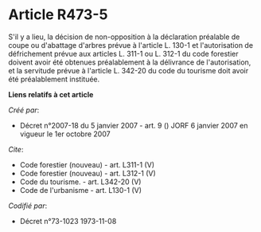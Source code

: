 # Article R473-5

S'il y a lieu, la décision de non-opposition à la déclaration préalable de coupe ou d'abattage d'arbres prévue à l'article L.
130-1 et l'autorisation de défrichement prévue aux articles L. 311-1 ou L. 312-1 du code forestier doivent avoir été obtenues
préalablement à la délivrance de l'autorisation, et la servitude prévue à l'article L. 342-20 du code du tourisme doit avoir
été préalablement instituée.

**Liens relatifs à cet article**

_Créé par_:

  - Décret n°2007-18 du 5 janvier 2007 - art. 9 () JORF 6 janvier 2007 en vigueur le 1er octobre 2007

_Cite_:

  - Code forestier (nouveau) - art. L311-1 (V)
  - Code forestier (nouveau) - art. L312-1 (V)
  - Code du tourisme. - art. L342-20 (V)
  - Code de l'urbanisme - art. L130-1 (V)

_Codifié par_:

  - Décret n°73-1023 1973-11-08
